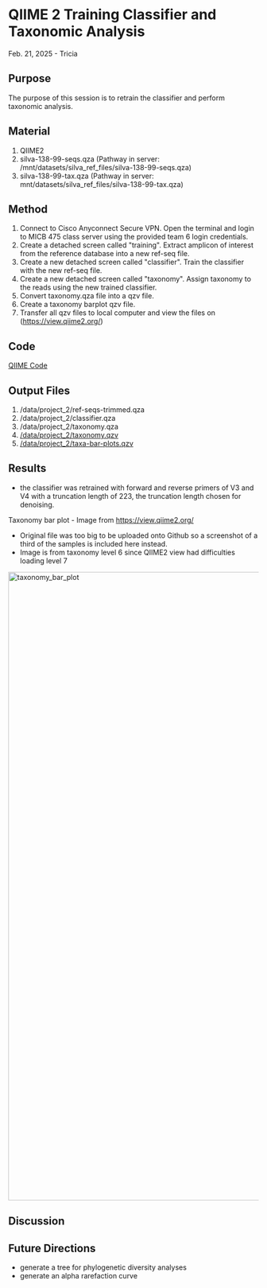 # QIIME 2 Training Classifier and Taxonomic Analysis

Feb. 21, 2025 - Tricia

## Purpose
The purpose of this session is to retrain the classifier and perform taxonomic analysis.  

## Material
1. QIIME2
2. silva-138-99-seqs.qza (Pathway in server: /mnt/datasets/silva_ref_files/silva-138-99-seqs.qza)
3. silva-138-99-tax.qza (Pathway in server: mnt/datasets/silva_ref_files/silva-138-99-tax.qza)

## Method

1. Connect to Cisco Anyconnect Secure VPN. Open the terminal and login to MICB 475 class server using the provided team 6 login credentials.
2. Create a detached screen called "training". Extract amplicon of interest from the reference database into a new ref-seq file. 
3. Create a new detached screen called "classifier". Train the classifier with the new ref-seq file.
4. Create a new detached screen called "taxonomy". Assign taxonomy to the reads using the new trained classifier.
5. Convert taxonomy.qza file into a qzv file.
6. Create a taxonomy barplot qzv file.
7. Transfer all qzv files to local computer and view the files on (https://view.qiime2.org/)

## Code
[QIIME Code](/QIIME2/Data_Processing_Script.txt)

## Output Files
1. /data/project_2/ref-seqs-trimmed.qza
2. /data/project_2/classifier.qza
3. /data/project_2/taxonomy.qza
4. [/data/project_2/taxonomy.qzv](/QIIME2/exports/taxonomy.qzv)
5. [/data/project_2/taxa-bar-plots.qzv](/QIIME2/visuals/taxonomy_bar_plot)

## Results
- the classifier was retrained with forward and reverse primers of V3 and V4 with a truncation length of 223, the truncation length chosen for denoising.

Taxonomy bar plot - Image from https://view.qiime2.org/
- Original file was too big to be uploaded onto Github so a screenshot of a third of the samples is included here instead.
- Image is from taxonomy level 6 since QIIME2 view had difficulties loading level 7
<img width="1264" alt="taxonomy_bar_plot" src="https://github.com/user-attachments/assets/2827b723-61ed-4158-b9f9-aba6b2392857" />



## Discussion

## Future Directions
- generate a tree for phylogenetic diversity analyses
- generate an alpha rarefaction curve
